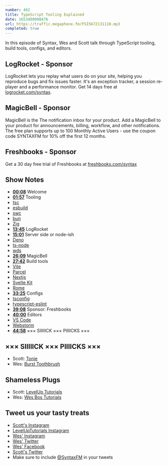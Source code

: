 ```yaml
---
number: 462
title: TypeScript Tooling Explained
date: 1653480000476
url: https://traffic.megaphone.fm/FSI5672131110.mp3
completed: true
---
```


In this episode of Syntax, Wes and Scott talk through TypeScript tooling, build tools, configs, and editors.

## LogRocket  - Sponsor

LogRocket lets you replay what users do on your site, helping you reproduce bugs and fix issues faster. It's an exception tracker, a session re-player and a performance monitor. Get 14 days free at [logrocket.com/syntax](https://logrocket.com/syntax).

## MagicBell - Sponsor

MagicBell is the The notification inbox for your product. Add a MagicBell to your product for announcements, billing, workflow, and other notifications. The free plan supports up to 100 Monthly Active Users - use the coupon code SYNTAXFM for 10% off the first 12 months.

## Freshbooks  - Sponsor

Get a 30 day free trial of Freshbooks at [freshbooks.com/syntax](https://freshbooks.com/syntax)

## Show Notes

* **[00:08](#t=00:08)** Welcome
* **[01:57](#t=01:57)** Tooling
* [tsc](https://www.typescriptlang.org/docs/handbook/compiler-options.html)
* [esbuild](https://esbuild.github.io)
* [swc](https://swc.rs)
* [bun](https://bun.sh)
* [Zig](https://ziglearn.org)
* **[13:45](#t=13:45)** LogRocket
* **[15:01](#t=15:01)** Server side or node-ish
* [Deno](https://deno.land)
* [ts-node](https://www.npmjs.com/package/ts-node)
* [wds](https://github.com/gadget-inc/wds)
* **[26:09](#t=26:09)** MagicBell
* **[27:42](#t=27:42)** Build tools
* [Vite](https://vitejs.dev)
* [Parcel](https://parceljs.org)
* [Nextjs](https://nextjs.org)
* [Svelte Kit](https://kit.svelte.dev)
* [Rome](https://rome.tools)
* **[33:25](#t=33:25)** Configs
* [tsconfig](https://www.typescriptlang.org/tsconfig#module)
* [typescript-eslint](https://typescript-eslint.io)
* **[39:08](#t=39:08)** Sponsor: Freshbooks
* **[40:00](#t=40:00)** Editors
* [VS Code](https://code.visualstudio.com)
* [Webstorm](https://www.jetbrains.com/webstorm/)
* **[44:58](#t=44:58)** ××× SIIIIICK ××× PIIIICKS ×××

## ××× SIIIIICK ××× PIIIICKS ×××

* Scott: [Tonie](https://amzn.to/3Nzziuv)
* Wes: [Burst Toothbrush](https://www.burstoralcare.com/)

## Shameless Plugs

* Scott: [LevelUp Tutorials](https://leveluptutorials.com/tutorials/keystone-js/introduction)
* Wes: [Wes Bos Tutorials](https://wesbos.com/courses)

## Tweet us your tasty treats

* [Scott's Instagram](https://www.instagram.com/stolinski/)
* [LevelUpTutorials Instagram](https://www.instagram.com/LevelUpTutorials/)
* [Wes' Instagram](https://www.instagram.com/wesbos/)
* [Wes' Twitter](https://twitter.com/wesbos)
* [Wes' Facebook](https://www.facebook.com/wesbos.developer)
* [Scott's Twitter](https://twitter.com/stolinski)
* Make sure to include [@SyntaxFM](https://twitter.com/SyntaxFM) in your tweets
